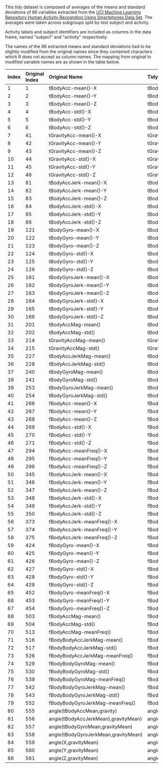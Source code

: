 This tidy dataset is composed of averages of the means and standard deviations of 86 variables extracted from the [UCI Machine Learning Repository Human Activity Recognition Using Smartphones Data Set](http://archive.ics.uci.edu/ml/datasets/Human+Activity+Recognition+Using+Smartphones). The averages were taken across subgroups split by test subject and activity.

Activity labels and subject identifiers are included as columns in the data frame, named "subject" and "activity" respectively.

The names of the 86 extracted means and standard deviations had to be slightly modified from the original names since they contained characters which R does not accept as column names. The mapping from original to modified variable names are as shown in the table below.

Index|Original Index|Original Name|Tidy Name
:--------------|:-------------|:---------|:-----------
1|1|tBodyAcc-mean()-X|tBodyAcc.mean.X
2|2|tBodyAcc-mean()-Y|tBodyAcc.mean.Y
3|3|tBodyAcc-mean()-Z|tBodyAcc.mean.Z
4|4|tBodyAcc-std()-X|tBodyAcc.std.X
5|5|tBodyAcc-std()-Y|tBodyAcc.std.Y
6|6|tBodyAcc-std()-Z|tBodyAcc.std.Z
7|41|tGravityAcc-mean()-X|tGravityAcc.mean.X
8|42|tGravityAcc-mean()-Y|tGravityAcc.mean.Y
9|43|tGravityAcc-mean()-Z|tGravityAcc.mean.Z
10|44|tGravityAcc-std()-X|tGravityAcc.std.X
11|45|tGravityAcc-std()-Y|tGravityAcc.std.Y
12|46|tGravityAcc-std()-Z|tGravityAcc.std.Z
13|81|tBodyAccJerk-mean()-X|tBodyAccJerk.mean.X
14|82|tBodyAccJerk-mean()-Y|tBodyAccJerk.mean.Y
15|83|tBodyAccJerk-mean()-Z|tBodyAccJerk.mean.Z
16|84|tBodyAccJerk-std()-X|tBodyAccJerk.std.X
17|85|tBodyAccJerk-std()-Y|tBodyAccJerk.std.Y
18|86|tBodyAccJerk-std()-Z|tBodyAccJerk.std.Z
19|121|tBodyGyro-mean()-X|tBodyGyro.mean.X
20|122|tBodyGyro-mean()-Y|tBodyGyro.mean.Y
21|123|tBodyGyro-mean()-Z|tBodyGyro.mean.Z
22|124|tBodyGyro-std()-X|tBodyGyro.std.X
23|125|tBodyGyro-std()-Y|tBodyGyro.std.Y
24|126|tBodyGyro-std()-Z|tBodyGyro.std.Z
25|161|tBodyGyroJerk-mean()-X|tBodyGyroJerk.mean.X
26|162|tBodyGyroJerk-mean()-Y|tBodyGyroJerk.mean.Y
27|163|tBodyGyroJerk-mean()-Z|tBodyGyroJerk.mean.Z
28|164|tBodyGyroJerk-std()-X|tBodyGyroJerk.std.X
29|165|tBodyGyroJerk-std()-Y|tBodyGyroJerk.std.Y
30|166|tBodyGyroJerk-std()-Z|tBodyGyroJerk.std.Z
31|201|tBodyAccMag-mean()|tBodyAccMag.mean.
32|202|tBodyAccMag-std()|tBodyAccMag.std.
33|214|tGravityAccMag-mean()|tGravityAccMag.mean.
34|215|tGravityAccMag-std()|tGravityAccMag.std.
35|227|tBodyAccJerkMag-mean()|tBodyAccJerkMag.mean.
36|228|tBodyAccJerkMag-std()|tBodyAccJerkMag.std.
37|240|tBodyGyroMag-mean()|tBodyGyroMag.mean.
38|241|tBodyGyroMag-std()|tBodyGyroMag.std.
39|253|tBodyGyroJerkMag-mean()|tBodyGyroJerkMag.mean.
40|254|tBodyGyroJerkMag-std()|tBodyGyroJerkMag.std.
41|266|fBodyAcc-mean()-X|fBodyAcc.mean.X
42|267|fBodyAcc-mean()-Y|fBodyAcc.mean.Y
43|268|fBodyAcc-mean()-Z|fBodyAcc.mean.Z
44|269|fBodyAcc-std()-X|fBodyAcc.std.X
45|270|fBodyAcc-std()-Y|fBodyAcc.std.Y
46|271|fBodyAcc-std()-Z|fBodyAcc.std.Z
47|294|fBodyAcc-meanFreq()-X|fBodyAcc.meanFreq.X
48|295|fBodyAcc-meanFreq()-Y|fBodyAcc.meanFreq.Y
49|296|fBodyAcc-meanFreq()-Z|fBodyAcc.meanFreq.Z
50|345|fBodyAccJerk-mean()-X|fBodyAccJerk.mean.X
51|346|fBodyAccJerk-mean()-Y|fBodyAccJerk.mean.Y
52|347|fBodyAccJerk-mean()-Z|fBodyAccJerk.mean.Z
53|348|fBodyAccJerk-std()-X|fBodyAccJerk.std.X
54|349|fBodyAccJerk-std()-Y|fBodyAccJerk.std.Y
55|350|fBodyAccJerk-std()-Z|fBodyAccJerk.std.Z
56|373|fBodyAccJerk-meanFreq()-X|fBodyAccJerk.meanFreq.X
57|374|fBodyAccJerk-meanFreq()-Y|fBodyAccJerk.meanFreq.Y
58|375|fBodyAccJerk-meanFreq()-Z|fBodyAccJerk.meanFreq.Z
59|424|fBodyGyro-mean()-X|fBodyGyro.mean.X
60|425|fBodyGyro-mean()-Y|fBodyGyro.mean.Y
61|426|fBodyGyro-mean()-Z|fBodyGyro.mean.Z
62|427|fBodyGyro-std()-X|fBodyGyro.std.X
63|428|fBodyGyro-std()-Y|fBodyGyro.std.Y
64|429|fBodyGyro-std()-Z|fBodyGyro.std.Z
65|452|fBodyGyro-meanFreq()-X|fBodyGyro.meanFreq.X
66|453|fBodyGyro-meanFreq()-Y|fBodyGyro.meanFreq.Y
67|454|fBodyGyro-meanFreq()-Z|fBodyGyro.meanFreq.Z
68|503|fBodyAccMag-mean()|fBodyAccMag.mean.
69|504|fBodyAccMag-std()|fBodyAccMag.std.
70|513|fBodyAccMag-meanFreq()|fBodyAccMag.meanFreq.
71|516|fBodyBodyAccJerkMag-mean()|fBodyBodyAccJerkMag.mean.
72|517|fBodyBodyAccJerkMag-std()|fBodyBodyAccJerkMag.std.
73|526|fBodyBodyAccJerkMag-meanFreq()|fBodyBodyAccJerkMag.meanFreq.
74|529|fBodyBodyGyroMag-mean()|fBodyBodyGyroMag.mean.
75|530|fBodyBodyGyroMag-std()|fBodyBodyGyroMag.std.
76|539|fBodyBodyGyroMag-meanFreq()|fBodyBodyGyroMag.meanFreq.
77|542|fBodyBodyGyroJerkMag-mean()|fBodyBodyGyroJerkMag.mean.
78|543|fBodyBodyGyroJerkMag-std()|fBodyBodyGyroJerkMag.std.
79|552|fBodyBodyGyroJerkMag-meanFreq()|fBodyBodyGyroJerkMag.meanFreq.
80|555|angle(tBodyAccMean,gravity)|angle.tBodyAccMean.gravity.
81|556|angle(tBodyAccJerkMean),gravityMean)|angle.tBodyAccJerkMean.gravityMean.
82|557|angle(tBodyGyroMean,gravityMean)|angle.tBodyGyroMean.gravityMean.
83|558|angle(tBodyGyroJerkMean,gravityMean)|angle.tBodyGyroJerkMean.gravityMean.
84|559|angle(X,gravityMean)|angle.X.gravityMean.
85|560|angle(Y,gravityMean)|angle.Y.gravityMean.
86|561|angle(Z,gravityMean)|angle.Z.gravityMean.
